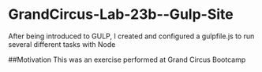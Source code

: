 # GrandCircus-Lab-23b--Gulp-Site
After being introduced to GULP, I created and configured a gulpfile.js to run several different tasks with Node

##Motivation
This was an exercise performed at Grand Circus Bootcamp
